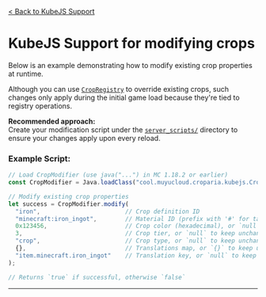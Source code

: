 [< Back to KubeJS Support](KubeJS-support)

# KubeJS Support for modifying crops

Below is an example demonstrating how to modify existing crop properties at runtime.

Although you can use [`CropRegistry`](KubeJS-support-‐-Add-Crops) to override existing crops, such changes only apply during the initial game load because they're tied to registry operations.

**Recommended approach:**  
Create your modification script under the [`server_scripts/`](https://kubejs.com/wiki/folder-structure/server-scripts) directory to ensure your changes apply upon every reload.

### Example Script:

```js
// Load CropModifier (use java("...") in MC 1.18.2 or earlier)
const CropModifier = Java.loadClass("cool.muyucloud.croparia.kubejs.CropModifier");

// Modify existing crop properties
let success = CropModifier.modify(
  "iron",                        // Crop definition ID
  "minecraft:iron_ingot",        // Material ID (prefix with '#' for tags), or `null` to keep unchanged
  0x123456,                      // Crop color (hexadecimal), or `null` to keep unchanged
  3,                             // Crop tier, or `null` to keep unchanged
  "crop",                        // Crop type, or `null` to keep unchanged
  {},                            // Translations map, or `{}` to keep unchanged
  "item.minecraft.iron_ingot"    // Translation key, or `null` to keep unchanged
);

// Returns `true` if successful, otherwise `false`
```

---